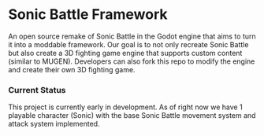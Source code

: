 # Sonic Battle Framework

An open source remake of Sonic Battle in the Godot engine that aims to turn it into a moddable framework. Our goal is to not only recreate Sonic Battle but also create a 3D fighting game engine that supports custom content (similar to MUGEN). Developers can also fork this repo to modify the engine and create their own 3D fighting game.


### Current Status
This project is currently early in development. As of right now we have 1 playable character (Sonic) with the base Sonic Battle movement system and attack system implemented.